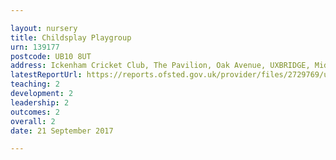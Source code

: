 ```yaml
---

layout: nursery
title: Childsplay Playgroup
urn: 139177
postcode: UB10 8UT
address: Ickenham Cricket Club, The Pavilion, Oak Avenue, UXBRIDGE, Middlesex, UB10 8UT
latestReportUrl: https://reports.ofsted.gov.uk/provider/files/2729769/urn/139177.pdf
teaching: 2
development: 2
leadership: 2
outcomes: 2
overall: 2
date: 21 September 2017

---
```

